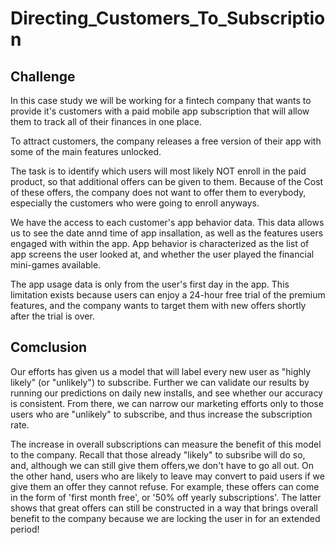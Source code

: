 # Directing_Customers_To_Subscription

## Challenge

In this case study we will be working for a fintech company that wants to provide it's customers with a paid mobile app subscription that will allow them to track all of their finances in one place.

To attract customers, the company releases a free version of their app with some of the main features unlocked.

The task is to identify which users will most likely NOT enroll in the paid product, so that additional offers can be given to them. Because of the Cost of these offers, the company does not want to offer them to everybody, especially the customers who were going to enroll anyways.

We have the access to each customer's app behavior data. This data allows us to see the date annd time of app insallation, as well as the features users engaged with within the app. App behavior is characterized as the list of app screens the user looked at, and whether the user played the financial mini-games available.

The app usage data is only from the user's first day in the app. This limitation exists because users can enjoy a 24-hour free trial of the premium features, and the company wants to target them with new offers shortly after the trial is over.


## Comclusion

Our efforts has given us a model that will label every new user as "highly likely" (or "unlikely") to subscribe. Further we can validate our results by running our predictions on daily new installs, and see whether our accuracy is consistent. From there, we can narrow our marketing efforts only to those users who are "unlikely" to subscribe, and thus increase the subscription rate.

The increase in overall subscriptions can measure the benefit of this model to the company. Recall that those already "likely" to subsribe will do so, and, although we can still give them offers,we don't have to go all out. On the other hand, users who are likely to leave may convert to paid users if we give them an offer they cannot refuse. For example, these offers can come in the form of 'first month free', or '50% off yearly subscriptions'. The latter shows that great offers can still be constructed in a way that brings overall benefit to the company because we are locking the user in for an extended period!

